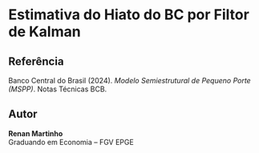 # Estimativa do Hiato do BC por Filtor de Kalman


## Referência

Banco Central do Brasil (2024). *Modelo Semiestrutural de Pequeno Porte (MSPP)*. Notas Técnicas BCB.

## Autor

**Renan Martinho**  
Graduando em Economia – FGV EPGE  
